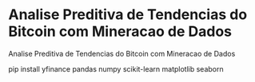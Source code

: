 # Analise Preditiva de Tendencias do Bitcoin com Mineracao de Dados
 Analise Preditiva de Tendencias do Bitcoin com Mineracao de Dados

pip install yfinance pandas numpy scikit-learn matplotlib seaborn
